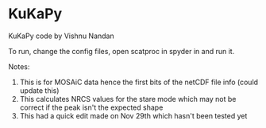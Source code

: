 # KuKaPy
KuKaPy code by Vishnu Nandan

To run, change the config files, open scatproc in spyder in and run it.

Notes:
1. This is for MOSAiC data hence the first bits of the netCDF file info (could update this)
2. This calculates NRCS values for the stare mode which may not be correct if the peak isn't the expected shape
3. This had a quick edit made on Nov 29th which hasn't been tested yet
